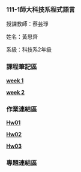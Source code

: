 ### 111-1師大科技系程式語言 ###
授課教師：蔡芸琤

姓名：黃思齊

系級：科技系2年級

### 課程筆記區 ###

[**week 1**](https://github.com/41071134h/PL/blob/main/week1%20practice)

[**week 2**](https://github.com/41071134h/PL/blob/main/week2%20practice)

### 作業連結區 ###

[**Hw01**](https://github.com/41071134h/PL/tree/main/hw01)

[**Hw02**](https://github.com/41071134h/PL/tree/main/hw02)

[**Hw03**](https://github.com/41071134h/PL/tree/main/hw03)

### 專題連結區 ###
